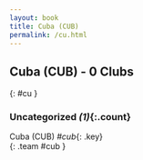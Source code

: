 ```yaml
---
layout: book
title: Cuba (CUB)
permalink: /cu.html
---
```


## Cuba (CUB) - 0 Clubs
{: #cu }









### Uncategorized _(1)_{:.count}

Cuba  (CUB)  _#cub_{: .key} <br>
{: .team #cub }


 
